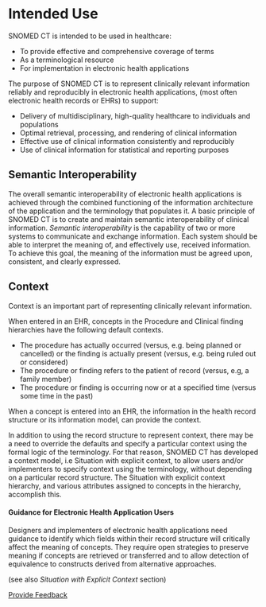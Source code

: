 # Intended Use

SNOMED CT is intended to be used in healthcare:

* To provide effective and comprehensive coverage of terms
* As a terminological resource
* For implementation in electronic health applications

The purpose of SNOMED CT is to represent clinically relevant information reliably and reproducibly in electronic health applications, (most often electronic health records or EHRs) to support:

* Delivery of multidisciplinary, high-quality healthcare to individuals and populations
* Optimal retrieval, processing, and rendering of clinical information
* Effective use of clinical information consistently and reproducibly
* Use of clinical information for statistical and reporting purposes

## Semantic Interoperability

The overall semantic interoperability of electronic health applications  is achieved through the combined functioning of the information architecture of the application and the terminology that populates it. A basic principle of SNOMED CT is to create and maintain semantic interoperability of clinical information. _Semantic interoperability_ is the capability of two or more systems to communicate and exchange information. Each system should be able to interpret the meaning of, and effectively use, received information. To achieve this goal, the meaning of the information must be agreed upon, consistent, and clearly expressed.

## Context

Context is an important part of representing clinically relevant information.

When entered in an EHR, concepts in the Procedure and Clinical finding hierarchies have the following default contexts.

* The procedure has actually occurred (versus, e.g. being planned or cancelled) or the finding is actually present (versus, e.g. being ruled out or considered)
* The procedure or finding refers to the patient of record (versus, e.g, a family member)
* The procedure or finding is occurring now or at a specified time (versus some time in the past)

When a concept is entered into an EHR, the information in the health record structure or its information model, can provide the context.

In addition to using the record structure to represent context, there may be a need to override the defaults and specify a particular context using the formal logic of the terminology. For that reason, SNOMED CT has developed a context model, i.e Situation with explicit context, to allow users and/or implementers to specify context using the terminology, without depending on a particular record structure. The Situation with explicit context hierarchy, and various attributes assigned to concepts in the hierarchy, accomplish this.

#### **Guidance for Electronic Health Application Users**

Designers and implementers of electronic health applications need guidance to identify which fields within their record structure will critically affect the meaning of concepts. They require open strategies to preserve meaning if concepts are retrieved or transferred and to allow detection of equivalence to constructs derived from alternative approaches.

(see also _Situation with Explicit Context_ section)






<a href="https://docs.google.com/forms/d/e/1FAIpQLScTmbZIf0UEQwYDkY27EEWBkaiYkHSbR0_9DmFrMLXoQLyL7Q/viewform?usp=pp_url&entry.1767247133=SCT+Editorial+Guide&entry.670899847=Intended%20Use" class="button primary">Provide Feedback</a>
